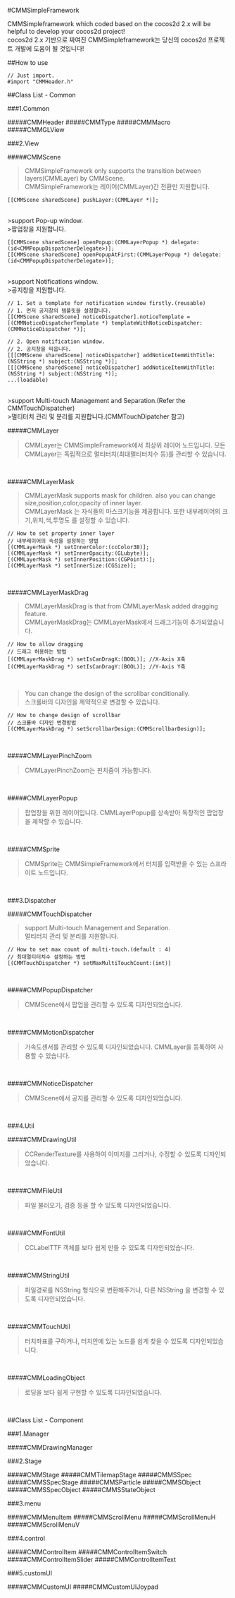 #CMMSimpleFramework

CMMSimpleframework which coded based on the cocos2d 2.x will be helpful to develop your cocos2d project!<br>
cocos2d 2.x 기반으로 짜여진 CMMSimpleframework는 당신의 cocos2d 프로젝트 개발에 도움이 될 것입니다!

##How to use

    // Just import.
    #import "CMMHeader.h"
    
##Class List - Common

###1.Common

#####CMMHeader
#####CMMType
#####CMMMacro
#####CMMGLView

###2.View

#####CMMScene

>CMMSimpleFramework only supports the transition between layers(CMMLayer) by CMMScene.<br>
>CMMSimpleFramework는 레이어(CMMLayer)간 전환만 지원합니다.

    [[CMMScene sharedScene] pushLayer:(CMMLayer *)];

<br>
>support Pop-up window. <br>
>팝업창을 지원합니다.

    [[CMMScene sharedScene] openPopup:(CMMLayerPopup *) delegate:(id<CMMPopupDispatcherDelegate>)];
    [[CMMScene sharedScene] openPopupAtFirst:(CMMLayerPopup *) delegate:(id<CMMPopupDispatcherDelegate>)];

<br>
>support Notifications window.<br>
>공지창을 지원합니다.

    // 1. Set a template for notification window firstly.(reusable)
    // 1. 먼저 공지창의 템플릿을 설정합니다.
    [[CMMScene sharedScene] noticeDispatcher].noticeTemplate = [(CMMNoticeDispatcherTemplate *) templateWithNoticeDispatcher:(CMMNoticeDispatcher *)];

    // 2. Open notification window.
    // 2. 공지창을 띄웁니다.
    [[[CMMScene sharedScene] noticeDispatcher] addNoticeItemWithTitle:(NSString *) subject:(NSString *)];
    [[[CMMScene sharedScene] noticeDispatcher] addNoticeItemWithTitle:(NSString *) subject:(NSString *)];
    ...(loadable)

<br>
>support Multi-touch Management and Separation.(Refer the CMMTouchDispatcher)<br>
>멀티터치 관리 및 분리를 지원합니다.(CMMTouchDipatcher 참고)

<br>

#####CMMLayer

>CMMLayer는 CMMSimpleFramework에서 최상위 레이어 노드입니다.
>모든 CMMLayer는 독립적으로 멀티터치(최대멀티터치수 등)를 관리할 수 있습니다.

<br>

#####CMMLayerMask

>CMMLayerMask supports mask for children. also you can change size,position,color,opacity of inner layer.<br>
>CMMLayerMask 는 자식들의 마스크기능을 제공합니다. 또한 내부레이어의 크기,위치,색,투명도 를 설정할 수 있습니다.
    
	// How to set property inner layer
	// 내부레이어의 속성을 설정하는 방법
	[(CMMLayerMask *) setInnerColor:(ccColor3B)];
	[(CMMLayerMask *) setInnerOpacity:(GLubyte)];
	[(CMMLayerMask *) setInnerPosition:(CGPoint):];
	[(CMMLayerMask *) setInnerSize:(CGSize)];

<br>

#####CMMLayerMaskDrag

>CMMLayerMaskDrag is that from CMMLayerMask added dragging feature.<br>
>CMMLayerMaskDrag는 CMMLayerMask에서 드래그기능이 추가되었습니다.

	// How to allow dragging
	// 드래그 허용하는 방법
	[(CMMLayerMaskDrag *) setIsCanDragX:(BOOL)]; //X-Axis X축
	[(CMMLayerMaskDrag *) setIsCanDragY:(BOOL)]; //Y-Axis Y축
	
<br>	

>You can change the design of the scrollbar conditionally.<br>
>스크롤바의 디자인을 제약적으로 변경할 수 있습니다.

	// How to change design of scrollbar
	// 스크롤바 디자인 변경방법
	[(CMMLayerMaskDrag *) setScrollbarDesign:(CMMScrollbarDesign)];

<br>

#####CMMLayerPinchZoom

>CMMLayerPinchZoom는 핀치줌이 가능합니다.

<br>

#####CMMLayerPopup

>팝업창을 위한 레이어입니다. CMMLayerPopup를 상속받아 독창적인 팝업창을 제작할 수 있습니다.

<br>

#####CMMSprite

>CMMSprite는 CMMSimpleFramework에서 터치를 입력받을 수 있는 스프라이트 노드입니다.

<br>

###3.Dispatcher

#####CMMTouchDispatcher

>support Multi-touch Management and Separation.<br>
>멀티터치 관리 및 분리를 지원합니다.

    // How to set max count of multi-touch.(default : 4)
    // 최대멀티터치수 설정하는 방법 
    [(CMMTouchDispatcher *) setMaxMultiTouchCount:(int)]
    
<br>
    
#####CMMPopupDispatcher

>CMMScene에서 팝업을 관리할 수 있도록 디자인되었습니다.

<br>

#####CMMMotionDispatcher

>가속도센서를 관리할 수 있도록 디자인되었습니다.
>CMMLayer을 등록하여 사용할 수 있습니다.

<br>

#####CMMNoticeDispatcher

>CMMScene에서 공지를 관리할 수 있도록 디자인되었습니다.

<br>

###4.Util

#####CMMDrawingUtil

>CCRenderTexture를 사용하여 이미지를 그리거나, 수정할 수 있도록 디자인되었습니다.

<br>

#####CMMFileUtil

>파일 불러오기, 검증 등을 할 수 있도록 디자인되었습니다.

<br>

#####CMMFontUtil

>CCLabelTTF 객체를 보다 쉽게 만들 수 있도록 디자인되었습니다.

<br>

#####CMMStringUtil

>파일경로를 NSString 형식으로 변환해주거나, 다른 NSString 을 변경할 수 있도록 디자인되었습니다.

<br>

#####CMMTouchUtil

>터치좌표를 구하거나, 터치안에 있는 노드를 쉽게 찾을 수 있도록 디자인되었습니다.

<br>

#####CMMLoadingObject

>로딩을 보다 쉽게 구현할 수 있도록 디자인되었습니다.

<br>

##Class List - Component

###1.Manager

#####CMMDrawingManager

###2.Stage

#####CMMStage
#####CMMTilemapStage
#####CMMSSpec
#####CMMSSpecStage
#####CMMSParticle
#####CMMSObject
#####CMMSSpecObject
#####CMMSStateObject

###3.menu

#####CMMMenuItem
#####CMMScrollMenu
#####CMMScrollMenuH
#####CMMScrollMenuV

###4.control

#####CMMControlItem
#####CMMControlItemSwitch
#####CMMControlItemSlider
#####CMMControlItemText

###5.customUI

#####CMMCustomUI
#####CMMCustomUIJoypad
